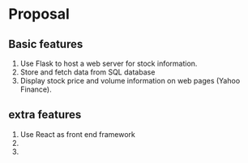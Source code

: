 # Proposal
## Basic features
1. Use Flask to host a web server for stock information.
2. Store and fetch data from SQL database
3. Display stock price and volume information on web pages (Yahoo Finance).

## extra features
1. Use React as front end framework 
2. 
3. 